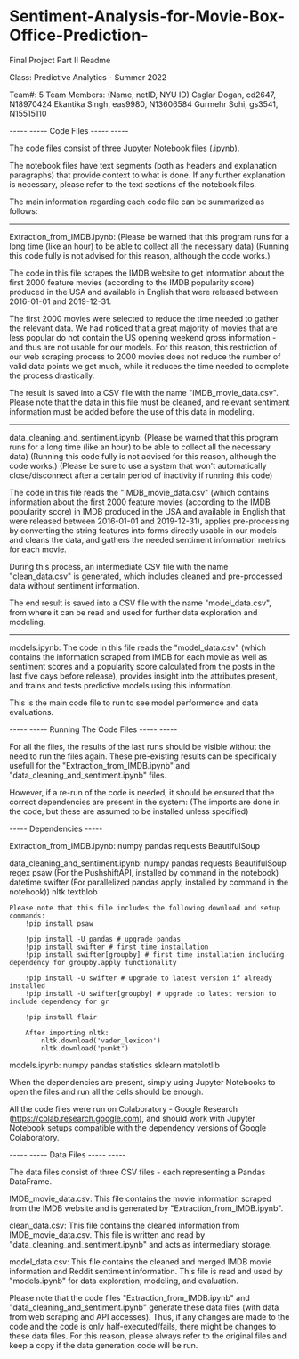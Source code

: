 # Sentiment-Analysis-for-Movie-Box-Office-Prediction-

Final Project Part II Readme

Class: Predictive Analytics - Summer 2022

Team#: 5
Team Members:
(Name, netID, NYU ID)
Caglar Dogan, cd2647, N18970424
Ekantika Singh, eas9980, N13606584
Gurmehr Sohi, gs3541, N15515110

----- ----- Code Files ----- -----

The code files consist of three Jupyter Notebook files (.ipynb).

The notebook files have text segments (both as headers and explanation paragraphs) that provide context to what is done.
If any further explanation is necessary, please refer to the text sections of the notebook files.

The main information regarding each code file can be summarized as follows:

----- -----
Extraction_from_IMDB.ipynb: 
(Please be warned that this program runs for a long time (like an hour) to be able to collect all the necessary data)
(Running this code fully is not advised for this reason, although the code works.)

The code in this file scrapes the IMDB website to get information about the first 2000 feature movies (according to the IMDB popularity score) produced in the USA and available in English that were released between 2016-01-01 and 2019-12-31.

The first 2000 movies were selected to reduce the time needed to gather the relevant data. We had noticed that a great majority of movies that are less popular do not contain the US opening weekend gross information - and thus are not usable for our models. For this reason, this restriction of our web scraping process to 2000 movies does not reduce the number of valid data points we get much, while it reduces the time needed to complete the process drastically.

The result is saved into a CSV file with the name "IMDB_movie_data.csv". Please note that the data in this file must be cleaned, and relevant sentiment information must be added before the use of this data in modeling.

----- -----
data_cleaning_and_sentiment.ipynb: 
(Please be warned that this program runs for a long time (like an hour) to be able to collect all the necessary data)
(Running this code fully is not advised for this reason, although the code works.)
(Please be sure to use a system that won't automatically close/disconnect after a certain period of inactivity if running this code)

The code in this file reads the "IMDB_movie_data.csv" (which contains information about the first 2000 feature movies (according to the IMDB popularity score) in IMDB produced in the USA and available in English that were released between 2016-01-01 and 2019-12-31), applies pre-processing by converting the string features into forms directly usable in our models and cleans the data, and gathers the needed sentiment information metrics for each movie.

During this process, an intermediate CSV file with the name "clean_data.csv" is generated, which includes cleaned and pre-processed data without sentiment information.

The end result is saved into a CSV file with the name "model_data.csv", from where it can be read and used for further data exploration and modeling.

----- -----
models.ipynb:
The code in this file reads the "model_data.csv" (which contains the information scraped from IMDB for each movie as well as sentiment scores and a popularity score calculated from the posts in the last five days before release), provides insight into the attributes present, and trains and tests predictive models using this information.

This is the main code file to run to see model performence and data evaluations.


----- ----- Running The Code Files ----- -----

For all the files, the results of the last runs should be visible without the need to run the files again.
These pre-existing results can be specifically usefull for the "Extraction_from_IMDB.ipynb" and "data_cleaning_and_sentiment.ipynb" files.

However, if a re-run of the code is needed, it should be ensured that the correct dependencies are present in the system:
(The imports are done in the code, but these are assumed to be installed unless specified)

----- Dependencies -----

Extraction_from_IMDB.ipynb:
    numpy
    pandas
    requests
    BeautifulSoup

data_cleaning_and_sentiment.ipynb: 
    numpy
    pandas
    requests
    BeautifulSoup
    regex
    psaw (For the PushshiftAPI, installed by command in the notebook)
    datetime
    swifter (For parallelized pandas apply, installed by command in the notebook))
    nltk
    textblob

    Please note that this file includes the following download and setup commands:
        !pip install psaw

        !pip install -U pandas # upgrade pandas
        !pip install swifter # first time installation
        !pip install swifter[groupby] # first time installation including dependency for groupby.apply functionality

        !pip install -U swifter # upgrade to latest version if already installed
        !pip install -U swifter[groupby] # upgrade to latest version to include dependency for gr

        !pip install flair

        After importing nltk:
            nltk.download('vader_lexicon')
            nltk.download('punkt')

models.ipynb:
    numpy
    pandas
    statistics
    sklearn
    matplotlib

When the dependencies are present, simply using Jupyter Notebooks to open the files and run all the cells should be enough.

All the code files were run on Colaboratory - Google Research (https://colab.research.google.com), and should work with Jupyter Notebook setups compatible with the dependency versions of Google Colaboratory.

----- ----- Data Files ----- -----

The data files consist of three CSV files - each representing a Pandas DataFrame.

IMDB_movie_data.csv:
This file contains the movie information scraped from the IMDB website and is generated by "Extraction_from_IMDB.ipynb".

clean_data.csv:
This file contains the cleaned information from IMDB_movie_data.csv. 
This file is written and read by "data_cleaning_and_sentiment.ipynb" and acts as intermediary storage.

model_data.csv:
This file contains the cleaned and merged IMDB movie information and Reddit sentiment information.
This file is read and used by "models.ipynb" for data exploration, modeling, and evaluation.

Please note that the code files "Extraction_from_IMDB.ipynb" and "data_cleaning_and_sentiment.ipynb" generate these data files (with data from web scraping and API accesses).
Thus, if any changes are made to the code and the code is only half-executed/fails, there might be changes to these data files.
For this reason, please always refer to the original files and keep a copy if the data generation code will be run.
